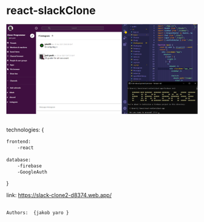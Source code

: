 # react-slackClone

<img src="src/assets/slack-app.png">

##
technologies: {
```
frontend:
	-react
	
database: 
	-firebase
	-GoogleAuth
``` 
}

link: https://slack-clone2-d8374.web.app/

##
```
Authors:  {jakob yaro }
```

